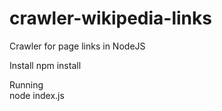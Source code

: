 # crawler-wikipedia-links
Crawler for page links in NodeJS  

Install
npm install  
  
Running  
node index.js  
